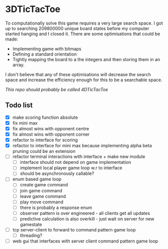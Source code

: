 # 3DTicTacToe

To computationally solve this game requires a very large search space.
I got up to searching 209800000 unique board states before my computer started hanging and I closed it. There are some optimisations that could be made:

- Implementing game with bitmaps
- Defining a standard orientation
- Tightly mapping the board to a the integers and then storing them in an array.

I don't believe that any of these optimisations will decrease the search space and increase the efficiency enough for this to be a searchable space.

_This repo should probably be called 4DTicTacToe_

## Todo list

- [x] make scoring function absolute
- [x] fix mini max
- [x] fix almost wins with opponent centre
- [x] fix almost wins with opponent corner
- [x] refactor to interface for scoring
- [x] refactor to interface for mini max because implementing alpha beta pruning could be an extension
- [ ] refactor terminal interactions with interface + make new module
    - [ ] interface should not depend on game implementation 
    - [ ] implement local player game loop w.r to interface
    - [ ] should be asynchronously callable?
- [ ] enum based game loop
    - [ ] create game command
    - [ ] join game command
    - [ ] leave game command
    - [ ] play move command
    - [ ] there is probably a response enum
    - [ ] observer pattern is over engineered - all clients get all updates
    - [ ] predictive calculation is also overkill - just wait on server for new gamestate
- [ ] tcp server-client to forward to command pattern game loop
    - [ ] threading?
- [ ] web gui that interfaces with server client command pattern game loop 
